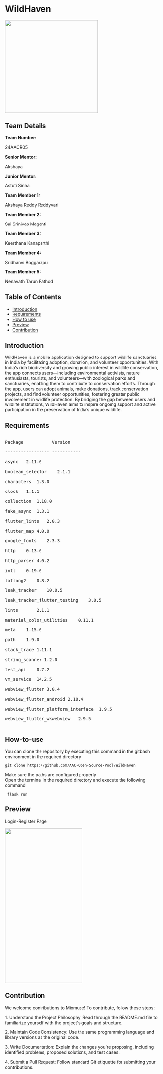 # WildHaven
<div align="left" >
  <img src="https://i.imgur.com/IrEbutC_d.webp?maxwidth=760&fidelity=grand" width="300px" height = "300px">
</div>
<h2>Team Details</h2>
<b>Team Number: </b><p>24AACR05</p>
<b>Senior Mentor:</b><p> Akshaya</p>
<b>Junior Mentor:</b><p> Astuti Sinha</p>
<b>Team Member 1:</b><p> Akshaya Reddy Reddyvari</p>
<b>Team Member 2:</b><p>Sai Srinivas Maganti</p>
<b>Team Member 3:</b><p>Keerthana Kanaparthi </p>
<b>Team Member 4:</b><p>Sridhanvi Boggarapu </p>
<b>Team Member 5:</b><p> Nenavath Tarun Rathod </p>



## Table of Contents
- [Introduction](#introduction) <br>
- [Requirements](#requirements) <br>
- [How to use](#How-to-use) <br>
- [Preview](#preview)
- [Contribution](#contribution)

  
<h2>Introduction</h2>
<p> 
               WildHaven is a mobile application designed to support wildlife sanctuaries in India by facilitating adoption, donation, and volunteer opportunities. With India’s rich biodiversity and growing public interest in wildlife conservation, the app connects users—including environmental activists, nature enthusiasts, tourists, and volunteers—with zoological parks and sanctuaries, enabling them to contribute to conservation efforts. Through the app, users can adopt animals, make donations, track conservation projects, and find volunteer opportunities, fostering greater public involvement in wildlife protection. By bridging the gap between users and wildlife institutions, WildHaven aims to inspire ongoing support and active participation in the preservation of India’s unique wildlife.
</p>


<h2>Requirements</h2>

<pre> 
Package           Version<br />
----------------- -----------<br />
async	2.11.0 <br />
boolean_selector	2.1.1 <br />
characters	1.3.0 <br />
clock	1.1.1<br />
collection	1.18.0 <br />
fake_async	1.3.1 <br />
flutter_lints	2.0.3<br />
flutter_map	4.0.0 <br />
google_fonts	2.3.3 <br />
http	0.13.6 <br />
http_parser	4.0.2<br />
intl	0.19.0<br />
latlong2	0.8.2<br />
leak_tracker	10.0.5<br />
leak_tracker_flutter_testing	3.0.5 <br />
lints		2.1.1<br/
matcher	0.12.16+1<br />
material_color_utilities	0.11.1 <br />
meta	1.15.0<br />
path	1.9.0 <br />
stack_trace	1.11.1<br />
string_scanner 1.2.0 <br />
test_api	0.7.2 <br />
vm_service	14.2.5 <br />
webview_flutter	3.0.4<br />
webview_flutter_android	2.10.4 <br />
webview_flutter_platform_interface	1.9.5<br />
webview_flutter_wkwebview	2.9.5 <br />
</pre>


<h2>How-to-use</h2>
<p>You can clone the repository by executing this command in the gitbash environment in the required directory </p>

```terminal
git clone https://github.com/AAC-Open-Source-Pool/WildHaven
```
  
<p> Make sure the paths are configured properly <br>
  Open the terminal in the required directory and execute the following command
</p>

  ```terminal
   flask run
```
  
  
<!-- <p>Wait for the development server to deploy and open  <a href="http://127.0.0.1:5000">Local Host</a></p> 
 -->


<!--<h2>Preview</h2>-->
## Preview

<p>Login-Register Page </p>
<img src ="https://i.imgur.com/xrm5CmK_d.webp?maxwidth=760&fidelity=grand" width = "250px" height = "500px">

## Contribution
We welcome contributions to Mixmuse! To contribute, follow these steps:

1.⁠ ⁠Understand the Project Philosophy:
Read through the README.md file to familiarize yourself with the project's goals and structure.

2.⁠ ⁠Maintain Code Consistency:
Use the same programming language and library versions as the original code.

3.⁠ ⁠Write Documentation:
Explain the changes you're proposing, including identified problems, proposed solutions, and test cases.

4.⁠ ⁠Submit a Pull Request:
Follow standard Git etiquette for submitting your contributions.
